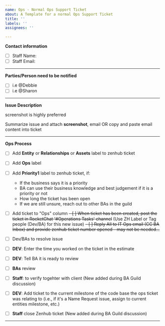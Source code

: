 ```yaml
---
name: Ops - Normal Ops Support Ticket
about: A Template for a normal Ops Support Ticket
title: ''
labels: ''
assignees: ''

---
```



**Contact information**
- [ ] Staff Name:
- [ ] Staff Email:

-----------------

**Parties/Person need to be notified**
- [ ] i.e @Debbie 
- [ ] i.e @Sharon

-----------------

**Issue Description**

screenshot is highly preferred

Summarize issue and attach **screenshot**, email OR copy and paste email content into ticket

-----------------

**Ops Process**
- [ ] Add **Entity** or **Relationships** or **Assets** label to zenhub ticket
- [ ] Add **Ops** label
- [ ] Add **Priority1** label to zenhub ticket, if:
  - If the business says it is a priority
  - BA can use their business knowledge and best judgement if it is a priority or not
  - How long the ticket has been open
  - If we are still unsure, reach out to other BAs in the guild
- [ ] Add ticket to "Ops" column
~~- [ ] When ticket has been created, post the ticket in RocketChat '#Operations Tasks' channel~~  (Use ZH Label or Tag people (Dev/BA) for this new issue)
~~- [ ] Reply All to IT Ops email (CC BA Inbox) and provide zenhub ticket number opened - may not be needed...~~
- [ ] Dev/BAs to resolve issue
- [ ] **DEV**: Enter the time you worked on the ticket in the estimate
- [ ] **DEV**: Tell BA it is ready to review
- [ ] **BAs** review 
- [ ] **Staff**: to verify togehter with client (New added during BA Guild discussion)
- [ ] **DEV**: Add ticket to the current milestone of the code base the ops ticket was relating to (i.e., if it's a Name Request issue, assign to current entities milestone, etc.)
- [ ] **Staff** close Zenhub ticket (New added during BA Guild discussion)



-----------------
